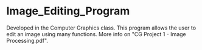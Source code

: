 # Image_Editing_Program
Developed in the Computer Graphics class. This program allows the user to edit an image using many functions. More info on "CG Project 1 - Image Processing.pdf".
